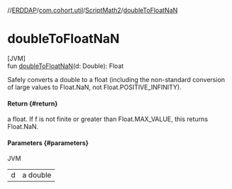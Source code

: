 //[ERDDAP](../../../index.md)/[com.cohort.util](../index.md)/[ScriptMath2](index.md)/[doubleToFloatNaN](double-to-float-na-n.md)

# doubleToFloatNaN

[JVM]\
fun [doubleToFloatNaN](double-to-float-na-n.md)(d: Double): Float

Safely converts a double to a float (including the non-standard conversion of large values to Float.NaN, not Float.POSITIVE_INFINITY).

#### Return {#return}

a float. If f is not finite or greater than Float.MAX_VALUE, this returns Float.NaN.

#### Parameters {#parameters}

JVM

| | |
|---|---|
| d | a double |